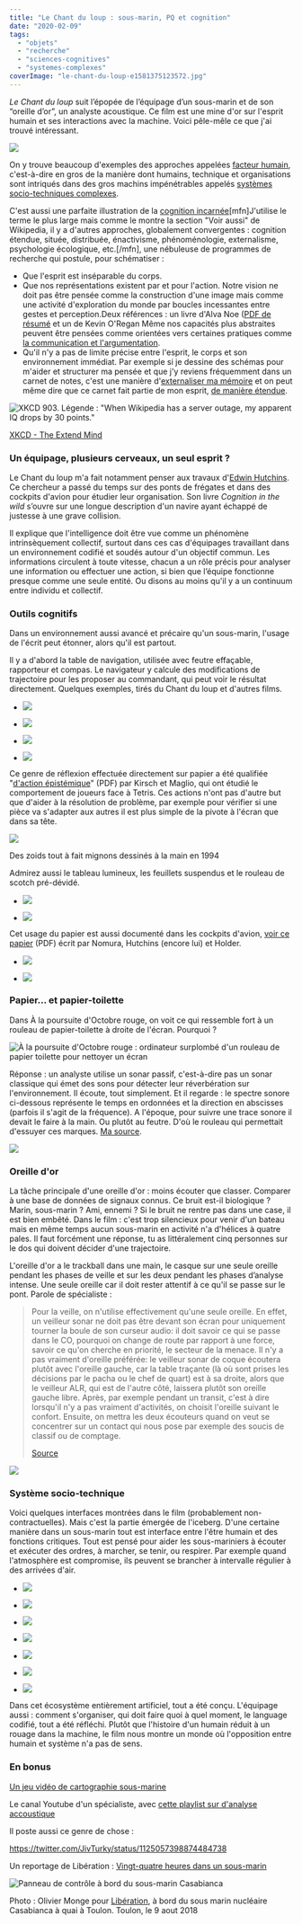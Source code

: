```yaml
---
title: "Le Chant du loup : sous-marin, PQ et cognition"
date: "2020-02-09"
tags:
  - "objets"
  - "recherche"
  - "sciences-cognitives"
  - "systemes-complexes"
coverImage: "le-chant-du-loup-e1581375123572.jpg"
---
```


_Le Chant du loup_ suit l’épopée de l’équipage d’un sous-marin et de son “oreille d’or”, un analyste acoustique. Ce film est une mine d'or sur l'esprit humain et ses interactions avec la machine. Voici pêle-mêle ce que j'ai trouvé intéressant.

![](/blog/assets/images/le-chant-du-loup-e1581375123572.jpg)

On y trouve beaucoup d'exemples des approches appelées [facteur humain](https://en.wikipedia.org/wiki/Human_factors_and_ergonomics), c'est-à-dire en gros de la manière dont humains, technique et organisations sont intriqués dans des gros machins impénétrables appelés [systèmes socio-techniques complexes](https://en.wikipedia.org/wiki/Sociotechnical_system).

C'est aussi une parfaite illustration de la [cognition incarnée](https://en.wikipedia.org/wiki/Embodied_cognition)\[mfn\]J'utilise le terme le plus large mais comme le montre la section "Voir aussi" de Wikipedia, il y a d'autres approches, globalement convergentes : cognition étendue, située, distribuée, énactivisme, phénoménologie, externalisme, psychologie écologique, etc.\[/mfn\], une nébuleuse de programmes de recherche qui postule, pour schématiser :

- Que l'esprit est inséparable du corps.
- Que nos représentations existent par et pour l'action. Notre vision ne doit pas être pensée comme la construction d'une image mais comme une activité d'exploration du monde par boucles incessantes entre gestes et perception.Deux références : un livre d'Alva Noe ([PDF de résumé](http://www.nyu.edu/gsas/dept/philo/courses/consciousness08/noe.precis.pdf) et un de Kevin O'Regan Même nos capacités plus abstraites peuvent être pensées comme orientées vers certaines pratiques comme [la communication et l'argumentation](https://journals.openedition.org/aad/2884).
- Qu'il n'y a pas de limite précise entre l'esprit, le corps et son environnement immédiat. Par exemple si je dessine des schémas pour m'aider et structurer ma pensée et que j'y reviens fréquemment dans un carnet de notes, c'est une manière d'[externaliser ma mémoire](https://www.researchgate.net/publication/306352756_Cognitive_Offloading) et on peut même dire que ce carnet fait partie de mon esprit, [de manière étendue](https://en.wikipedia.org/wiki/The_Extended_Mind).

![XKCD 903. Légende : "When Wikipedia has a server outage, my apparent IQ drops by 30 points."](/blog/assets/images/extended_mind.png)

[XKCD - The Extend Mind](https://xkcd.com/903/)

### Un équipage, plusieurs cerveaux, un seul esprit ?

Le Chant du loup m'a fait notamment penser aux travaux d'[Edwin Hutchins](https://en.wikipedia.org/wiki/Edwin_Hutchins). Ce chercheur a passé du temps sur des ponts de frégates et dans des cockpits d'avion pour étudier leur organisation. Son livre _Cognition in the wild_ s’ouvre sur une longue description d'un navire ayant échappé de justesse à une grave collision.

Il explique que l'intelligence doit être vue comme un phénomène intrinsèquement collectif, surtout dans ces cas d'équipages travaillant dans un environnement codifié et soudés autour d'un objectif commun. Les informations circulent à toute vitesse, chacun a un rôle précis pour analyser une information ou effectuer une action, si bien que l’équipe fonctionne presque comme une seule entité. Ou disons au moins qu'il y a un continuum entre individu et collectif.

### Outils cognitifs

Dans un environnement aussi avancé et précaire qu'un sous-marin, l'usage de l'écrit peut étonner, alors qu'il est partout.

Il y a d'abord la table de navigation, utilisée avec feutre effaçable, rapporteur et compas. Le navigateur y calcule des modifications de trajectoire pour les proposer au commandant, qui peut voir le résultat directement. Quelques exemples, tirés du Chant du loup et d'autres films.

- [![](/blog/assets/images/vlcsnap-2020-02-08-14h39m35s021-1024x432.png)](https://toutcequibouge.net/toutcequibouge/wp-content/uploads/2020/02/vlcsnap-2020-02-08-14h39m35s021-1024x432.png)

- [![](/blog/assets/images/vlcsnap-2020-02-08-14h09m10s472-1-e1581169488346-1024x427.jpg)](https://toutcequibouge.net/toutcequibouge/wp-content/uploads/2020/02/vlcsnap-2020-02-08-14h09m10s472-1-e1581169488346-1024x427.jpg)

- [![](/blog/assets/images/EQPVwmDX0Ac83Jy-1024x435.jpg)](https://toutcequibouge.net/toutcequibouge/wp-content/uploads/2020/02/EQPVwmDX0Ac83Jy-1024x435.jpg)

- [![](/blog/assets/images/EQPVwnmXYAASuGE-1024x427.jpg)](https://toutcequibouge.net/toutcequibouge/wp-content/uploads/2020/02/EQPVwnmXYAASuGE-1024x427.jpg)


Ce genre de réflexion effectuée directement sur papier a été qualifiée "[d'action épistémique](https://onlinelibrary.wiley.com/doi/pdf/10.1207/s15516709cog1804_1)" (PDF) par Kirsch et Maglio, qui ont étudié le comportement de joueurs face à Tetris. Ces actions n'ont pas d'autre but que d'aider à la résolution de problème, par exemple pour vérifier si une pièce va s'adapter aux autres il est plus simple de la pivote à l'écran que dans sa tête.

![](/blog/assets/images/Capture-d’écran-2020-02-08-à-11.25.42.png)

Des zoids tout à fait mignons dessinés à la main en 1994

Admirez aussi le tableau lumineux, les feuillets suspendus et le rouleau de scotch pré-dévidé.

- [![](/blog/assets/images/vlcsnap-2020-02-08-14h18m13s710-1024x435.png)](https://toutcequibouge.net/toutcequibouge/wp-content/uploads/2020/02/vlcsnap-2020-02-08-14h18m13s710-1024x435.png)

- [![](/blog/assets/images/vlcsnap-2020-02-08-14h09m56s011-1-1024x453.png)](https://toutcequibouge.net/toutcequibouge/wp-content/uploads/2020/02/vlcsnap-2020-02-08-14h09m56s011-1-1024x453.png)


Cet usage du papier est aussi documenté dans les cockpits d'avion, [voir ce papier](https://pages.ucsd.edu/~ehutchins/documents/fp146-nomura.pdf) (PDF) écrit par Nomura, Hutchins (encore lui) et Holder.

- ![](/blog/assets/images/Capture-d’écran-2020-02-08-à-10.53.48.png)

- ![](/blog/assets/images/Capture-d’écran-2020-02-08-à-10.53.00.png)


### Papier... et papier-toilette

Dans À la poursuite d'Octobre rouge, on voit ce qui ressemble fort à un rouleau de papier-toilette à droite de l'écran. Pourquoi ?

![À la poursuite d'Octobre rouge : ordinateur surplombé d'un rouleau de papier toilette pour nettoyer un écran](/blog/assets/images/vlcsnap-2020-02-07-20h41m12s465-1024x435.jpg)

Réponse : un analyste utilise un sonar passif, c'est-à-dire pas un sonar classique qui émet des sons pour détecter leur réverbération sur l'environnement. Il écoute, tout simplement. Et il regarde : le spectre sonore ci-dessous représente le temps en ordonnées et la direction en abscisses (parfois il s'agit de la fréquence). A l'époque, pour suivre une trace sonore il devait le faire à la main. Ou plutôt au feutre. D'où le rouleau qui permettait d'essuyer ces marques. [Ma source](https://www.quora.com/In-The-Hunt-for-Red-October-why-is-there-toilet-paper-at-the-USS-Dallas-sonar-station).

![](/blog/assets/images/vlcsnap-2020-02-09-14h50m31s457-1024x576.jpg)

### **Oreille d'or**

La tâche principale d'une oreille d'or : moins écouter que classer. Comparer à une base de données de signaux connus. Ce bruit est-il biologique ? Marin, sous-marin ? Ami, ennemi ? Si le bruit ne rentre pas dans une case, il est bien embêté. Dans le film : c'est trop silencieux pour venir d'un bateau mais en même temps aucun sous-marin en activité n'a d'hélices à quatre pales. Il faut forcément une réponse, tu as littéralement cinq personnes sur le dos qui doivent décider d'une trajectoire.

L'oreille d'or a le trackball dans une main, le casque sur une seule oreille pendant les phases de veille et sur les deux pendant les phases d’analyse intense. Une seule oreille car il doit rester attentif à ce qu'il se passe sur le pont. Parole de spécialiste :

> Pour la veille, on n'utilise effectivement qu'une seule oreille. En effet, un veilleur sonar ne doit pas être devant son écran pour uniquement tourner la boule de son curseur audio: il doit savoir ce qui se passe dans le CO, pourquoi on change de route par rapport à une force, savoir ce qu'on cherche en priorité, le secteur de la menace. Il n'y a pas vraiment d'oreille préférée: le veilleur sonar de coque écoutera plutôt avec l'oreille gauche, car la table traçante (là où sont prises les décisions par le pacha ou le chef de quart) est à sa droite, alors que le veilleur ALR, qui est de l'autre côté, laissera plutôt son oreille gauche libre. Après, par exemple pendant un transit, c'est à dire lorsqu'il n'y a pas vraiment d'activités, on choisit l'oreille suivant le confort. Ensuite, on mettra les deux écouteurs quand on veut se concentrer sur un contact qui nous pose par exemple des soucis de classif ou de comptage.
>
> [Source](http://zone.sousmarins.free.fr/nouvelles%20internationales%20des%20sous-marins.htm)

![](/blog/assets/images/vlcsnap-2020-02-08-14h07m47s689-e1581169306219-1024x430.png)

### **Système socio-technique**

Voici quelques interfaces montrées dans le film (probablement non-contractuelles). Mais c'est la partie émergée de l'iceberg. D'une certaine manière dans un sous-marin tout est interface entre l'être humain et des fonctions critiques. Tout est pensé pour aider les sous-mariniers à écouter et exécuter des ordres, à marcher, se tenir, ou respirer. Par exemple quand l'atmosphère est compromise, ils peuvent se brancher à intervalle régulier à des arrivées d'air.

- [![](/blog/assets/images/D_dx7AjXoAcTNaU.png)](https://toutcequibouge.net/toutcequibouge/wp-content/uploads/2020/02/D_dx7AjXoAcTNaU.png)

- [![](/blog/assets/images/D_dx7ARWkAEjWrd.png)](https://toutcequibouge.net/toutcequibouge/wp-content/uploads/2020/02/D_dx7ARWkAEjWrd.png)

- [![](/blog/assets/images/D_dx7BQX4AE4Z7E.png)](https://toutcequibouge.net/toutcequibouge/wp-content/uploads/2020/02/D_dx7BQX4AE4Z7E.png)

- [![](/blog/assets/images/D_dx92QX4AI5k-d.jpg)](https://toutcequibouge.net/toutcequibouge/wp-content/uploads/2020/02/D_dx92QX4AI5k-d.jpg)

- [![](/blog/assets/images/D_dx93bXkAAFIMo.png)](https://toutcequibouge.net/toutcequibouge/wp-content/uploads/2020/02/D_dx93bXkAAFIMo.png)

- [![](/blog/assets/images/D_dy0NxXYAIXkt8.png)](https://toutcequibouge.net/toutcequibouge/wp-content/uploads/2020/02/D_dy0NxXYAIXkt8.png)

- [![](/blog/assets/images/vlcsnap-2020-02-09-14h49m19s615-e1583282965609-1024x458.jpg)](https://toutcequibouge.net/toutcequibouge/wp-content/uploads/2020/02/vlcsnap-2020-02-09-14h49m19s615-e1583282965609.jpg)


Dans cet écosystème entièrement artificiel, tout a été conçu. L'équipage aussi : comment s'organiser, qui doit faire quoi à quel moment, le language codifié, tout a été réfléchi. Plutôt que l'histoire d'un humain réduit à un rouage dans la machine, le film nous montre un monde où l'opposition entre humain et système n'a pas de sens.

### En bonus

[Un jeu vidéo de cartographie sous-marine](https://store.steampowered.com/app/890720/In_Other_Waters/)

Le canal Youtube d'un spécialiste, avec [cette playlist sur d'analyse accoustique](https://www.youtube.com/playlist?list=PLF9K78gj2FP2D-EIZkYN1sBsVauj_MdXu)

Il poste aussi ce genre de chose :

https://twitter.com/JivTurky/status/1125057398874484738

Un reportage de Libération : [Vingt-quatre heures dans un sous-marin](https://www.liberation.fr/apps/2018/10/vingt-quatre-heures-dans-un-sous-marin/)

![Panneau de contrôle à bord du sous-marin Casabianca](/blog/assets/images/crop-0-0-1500-1000-0-monge-myop-casabianca-7-1539854297.jpg)

Photo : Olivier Monge pour [Libération](https://www.liberation.fr/apps/2018/10/vingt-quatre-heures-dans-un-sous-marin/), à bord du sous marin nucléaire Casabianca à quai à Toulon. Toulon, le 9 aout 2018
